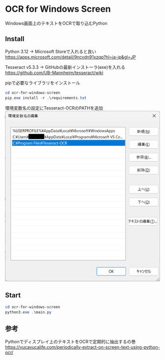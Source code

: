 # OCR for Windows Screen 
Windows画面上のテキストをOCRで取り込むPython

## Install
Python 3.12 -> Microsoft Storeで入れると良い
https://apps.microsoft.com/detail/9ncvdn91xzqp?hl=ja-jp&gl=JP

Tesseract v5.3.3 -> GitHubの最新インストーラ(exe)を入れる
https://github.com/UB-Mannheim/tesseract/wiki

pipで必要なライブラリをインストール
```powershell
cd ocr-for-windows-screen
pip.exe install -r .\requirements.txt
```

環境変数名の設定にTesseract-OCRのPATHを追加
![環境変数名の編集](https://raw.githubusercontent.com/h-mineta/ocr-for-windows-screen/main/doc/images/setting_windows_env.png)

## Start
```powershell
cd ocr-for-windows-screen
python3.exe .\main.py
```

## 参考
Pythonでディスプレイ上のテキストをOCRで定期的に抽出するの巻
https://vucavucalife.com/periodically-extract-on-screen-text-using-python-ocr/
